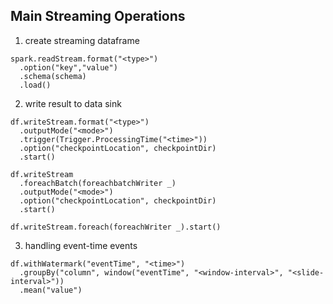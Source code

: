
## Main Streaming Operations

1) create streaming dataframe
```
spark.readStream.format("<type>")
  .option("key","value")
  .schema(schema)
  .load()
```

2) write result to data sink
```
df.writeStream.format("<type>")
  .outputMode("<mode>")
  .trigger(Trigger.ProcessingTime("<time>"))
  .option("checkpointLocation", checkpointDir)
  .start()
			   
df.writeStream
  .foreachBatch(foreachbatchWriter _)
  .outputMode("<mode>")
  .option("checkpointLocation", checkpointDir)
  .start()
 
df.writeStream.foreach(foreachWriter _).start()
```

3) handling event-time events
```
df.withWatermark("eventTime", "<time>")
  .groupBy("column", window("eventTime", "<window-interval>", "<slide-interval>"))
  .mean("value")
```